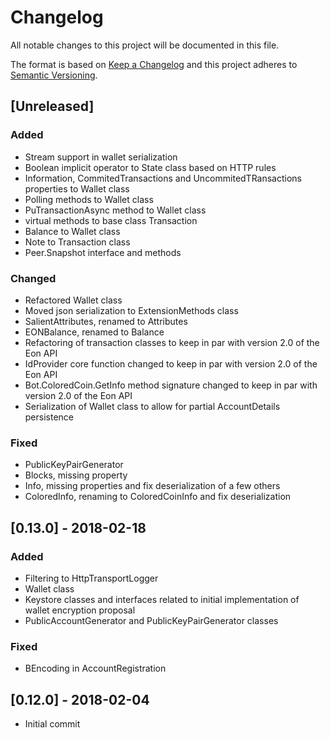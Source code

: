﻿# Changelog
All notable changes to this project will be documented in this file.

The format is based on [Keep a Changelog](http://keepachangelog.com/en/1.0.0/)
and this project adheres to [Semantic Versioning](http://semver.org/spec/v2.0.0.html).

## [Unreleased]

### Added
- Stream support in wallet serialization
- Boolean implicit operator to State class based on HTTP rules
- Information, CommitedTransactions and UncommitedTRansactions properties to Wallet class
- Polling methods to Wallet class
- PuTransactionAsync method to Wallet class
- virtual methods to base class Transaction
- Balance to Wallet class
- Note to Transaction class
- Peer.Snapshot interface and methods

### Changed
- Refactored Wallet class
- Moved json serialization to ExtensionMethods class
- SalientAttributes, renamed to Attributes
- EONBalance, renamed to Balance
- Refactoring of transaction classes to keep in par with version 2.0 of the Eon API
- IdProvider core function changed to keep in par with version 2.0 of the Eon API
- Bot.ColoredCoin.GetInfo method signature changed to keep in par with version 2.0 of the Eon API
- Serialization of Wallet class to allow for partial AccountDetails persistence

### Fixed
- PublicKeyPairGenerator
- Blocks, missing property
- Info, missing properties and fix deserialization of a few others
- ColoredInfo, renaming to ColoredCoinInfo and fix deserialization


## [0.13.0] - 2018-02-18
### Added
- Filtering to HttpTransportLogger
- Wallet class
- Keystore classes and interfaces related to initial implementation of wallet encryption proposal
- PublicAccountGenerator and PublicKeyPairGenerator classes

### Fixed
- BEncoding in AccountRegistration



## [0.12.0] - 2018-02-04
- Initial commit